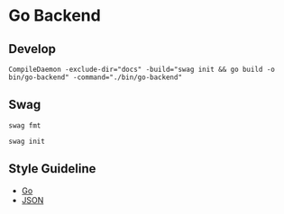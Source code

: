 # Go Backend


## Develop

```shell
CompileDaemon -exclude-dir="docs" -build="swag init && go build -o bin/go-backend" -command="./bin/go-backend"
```

## Swag

```shell
swag fmt
```

```shell
swag init
```

## Style Guideline

- [Go]()
- [JSON](https://google.github.io/styleguide/jsoncstyleguide.xml)
